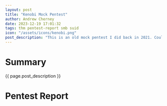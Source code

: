 ```yaml
---
layout: post
title: "Kenobi Mock Pentest"
author: Andrew Cherney
date: 2023-12-19 17:01:32
tags: thm pentest-report smb suid
icon: "/assets/icons/kenobi.png"
post_description: "This is an old mock pentest I did back in 2021. Could use some improvement on the wording and vocabulary avenue, clarity of information is also a small problem. Nice to see how far we've come though, right?"
---
```


# Summary

{{ page.post_description }}

# Pentest Report


<object data="/img/kenobi/Kenobi_Pentest.pdf" type="application/pdf" width="100%" height="7350px">


